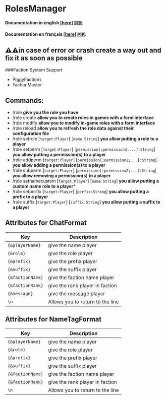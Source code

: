 # RolesManager

#### Documentation in english [[here](https://github.com/AID-LEARNING/RolesManager/blob/beta/wiki/English.md)] 🇬🇧.
#### Documentation en français [[here](https://github.com/AID-LEARNING/RolesManager/blob/beta/wiki/Français.md)] 🇫🇷.

## ⚠️⚠️**in case of error or crash create a way out and fix it as soon as possible**

###Faction System Support
 - PiggyFactions
 - FactionMaster

## Commands:
 - /role **give you the role you have**
 - /role create **allow you to create roles in games with a form interface**
 - /role modify **allow you to modify in-game roles with a form interface**
 - /role reload **allow you to refresh the role data against their configuration file**
 - /role setrole [``target:Player``] [``name:String``] **you allow putting a role to a player**
 - /role setperm [``target:Player``] [``permission[;permission2;...]:String``] **you allow putting a permission(s) to a player**
 - /role addperm [``target:Player``] [``permission[;permission2;...]:String``] **you allow adding a permission(s) to a player**
 - /role subperm [``target:Player``] [``permission[;permission2;...]:String``] **you allow removing a permission(s) to a player**
 - /role setnamecustom [``target:Player``] [``name:String``] **you allow putting a custom name role to a player***
 - /role setperfix [``target:Player``] [``perfix:String``] **you allow putting a prefix to a player**
 - /role suffix [``target:Player``] [``suffix:String``] **you allow putting a suffix to a player**

## Attributes for ChatFormat 

| Key                | Description                      | 
|--------------------|----------------------------------|
| ``{&playerName}``  | give the name player             | 
| ``{&role}``        | give the role player             | 
| ``{&prefix}``      | give the prefix player           |
| ``{&suffix}``      | give the suffix player           |
| ``{&factionName}`` | give the faction name player     |
| ``{&factionRank}`` | give the rank player in faction  |
| ``{&message}``     | give the  message player         |
| ``\n   ``          | Allows you to return to the line |

## Attributes for NameTagFormat

| Key                | Description                      | 
|--------------------|----------------------------------|
| ``{&playerName}``  | give the name player             | 
| ``{&role}``        | give the role player             | 
| ``{&prefix}``      | give the prefix player           |
| ``{&suffix}``      | give the suffix player           |
| ``{&factionName}`` | give the faction name player     |
| ``{&factionRank}`` | give the rank player in faction  |
| ``\n   ``          | Allows you to return to the line |

